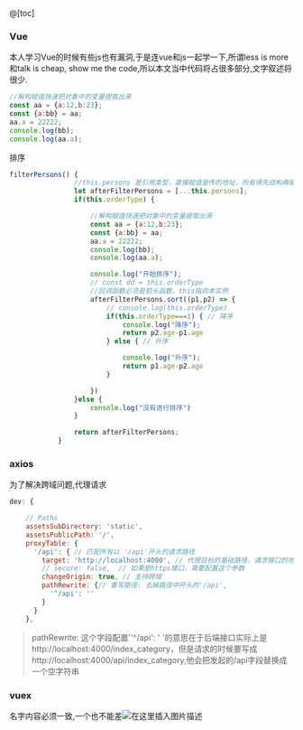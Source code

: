﻿@[toc]
### Vue

本人学习Vue的时候有些js也有漏洞,于是连vue和js一起学一下,所谓less is more 和talk is cheap, show me the code,所以本文当中代码将占很多部分,文字叙述将很少.

```javascript
//解构赋值快速把对象中的变量提取出来
const aa = {a:12,b:23};
const {a:bb} = aa;
aa.a = 22222;
console.log(bb);
console.log(aa.a);
```
排序

```javascript
filterPersons() {
                //this.persons 是引用类型，直接赋值是传的地址，所有得先结构再赋值
                let afterFilterPersons = [...this.persons];
                if(this.orderType) {

                    //解构赋值快速把对象中的变量提取出来
                    const aa = {a:12,b:23};
                    const {a:bb} = aa;
                    aa.a = 22222;
                    console.log(bb);
                    console.log(aa.a);

                    console.log("开始排序");
                    // const dd = this.orderType
                    //回调函数必须是箭头函数，this指向本实例
                    afterFilterPersons.sort((p1,p2) => {
                        // console.log(this.orderType)
                        if(this.orderType===1) { // 降序
                            console.log("降序");
                            return p2.age-p1.age
                        } else { // 升序

                            console.log("升序");
                            return p1.age-p2.age
                        }

                    })
                }else {
                    console.log("没有进行排序")
                }

                return afterFilterPersons;
            }
```

### axios
为了解决跨域问题,代理请求
```javascript
dev: {

    // Paths
    assetsSubDirectory: 'static',
    assetsPublicPath: '/',
    proxyTable: {
      '/api': { // 匹配所有以 '/api'开头的请求路径
        target: 'http://localhost:4000', // 代理目标的基础路径，请求接口的地址，
        // secure: false,  // 如果是https接口，需要配置这个参数
        changeOrigin: true, // 支持跨域
        pathRewrite: {// 重写路径: 去掉路径中开头的'/api',
          '^/api': ''
        }
      }
    },
```
>  pathRewrite:  这个字段配置''^/api': ' '的意思在于后端接口实际上是http://localhost:4000/index_category，但是请求的时候要写成http://localhost:4000/api/index_category,他会把发起的/api字段替换成一个空字符串
### vuex
名字内容必须一致,一个也不能差![在这里插入图片描述](https://img-blog.csdnimg.cn/20200704161556293.png?x-oss-process=image/watermark,type_ZmFuZ3poZW5naGVpdGk,shadow_10,text_aHR0cHM6Ly9ibG9nLmNzZG4ubmV0L3FxXzQzMTY1Njg0,size_16,color_FFFFFF,t_70)
